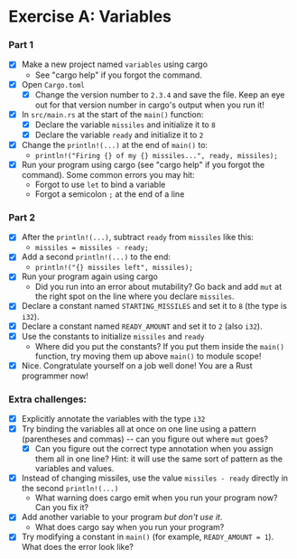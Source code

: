 # Exercise A: Variables

### Part 1
- [X] Make a new project named `variables` using cargo
  - See "cargo help" if you forgot the command.
- [X] Open `Cargo.toml`
  - [X] Change the version number to `2.3.4` and save the file.  Keep an eye out for that version number in cargo's output when you run it!
- [X] In `src/main.rs` at the start of the `main()` function:
  - [X] Declare the variable `missiles` and initialize it to `8`
  - [X] Declare the variable `ready` and initialize it to `2`
- [X] Change the `println!(...)` at the end of `main()` to:
  - `println!("Firing {} of my {} missiles...", ready, missiles);`
- [X] Run your program using cargo (see "cargo help" if you forgot the command).
  Some common errors you may hit:
  - Forgot to use `let` to bind a variable
  - Forgot a semicolon `;` at the end of a line

### Part 2

- [X] After the `println!(...)`, subtract `ready` from `missiles` like this:
  - `missiles = missiles - ready;`
- [X] Add a second `println!(...)` to the end:
  - `println!("{} missiles left", missiles);`
- [X] Run your program again using cargo
  - Did you run into an error about mutability? Go back and add `mut` at the right spot on the line where you declare `missiles`.
- [X] Declare a constant named `STARTING_MISSILES` and set it to `8` (the type is `i32`).
- [X] Declare a constant named `READY_AMOUNT` and set it to `2` (also `i32`).
- [X] Use the constants to initialize `missiles` and `ready`
  - Where did you put the constants?  If you put them inside the `main()` function, try moving them up above `main()` to module scope!
- [X] Nice. Congratulate yourself on a job well done!  You are a Rust programmer now!

### Extra challenges:
- [X] Explicitly annotate the variables with the type `i32`
- [X] Try binding the variables all at once on one line using a pattern (parentheses and commas) -- can you figure out where `mut` goes?
  - [X] Can you figure out the correct type annotation when you assign them all in one line?  Hint: it will use the same sort of pattern as the variables and values.
- [X] Instead of changing missiles, use the value `missiles - ready` directly in the second `println!(...)`
  - What warning does cargo emit when you run your program now? Can you fix it?
- [X] Add another variable to your program *but don't use it*.
  - What does cargo say when you run your program?
- [X] Try modifying a constant in `main()` (for example, `READY_AMOUNT = 1`). What does the error look like?
